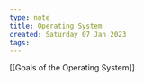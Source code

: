 ```yaml
---
type: note
title: Operating System
created: Saturday 07 Jan 2023
tags: 
---
```

[[Goals of the Operating System]]
